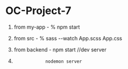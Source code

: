 # OC-Project-7

1. from my-app - % npm start
2. from src - % sass --watch App.scss App.css 


1. from backend - npm start
//dev server
2.                 nodemon server